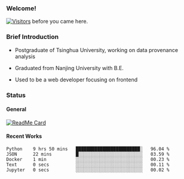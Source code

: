 ### Welcome!

[![Visitors](https://visitor-badge.laobi.icu/badge?page_id=HermitSun.HermitSun)]() before you came here.

### Brief Introduction

- Postgraduate of Tsinghua University, working on data provenance analysis

- Graduated from Nanjing University with B.E.

- Used to be a web developer focusing on frontend

### Status

#### General

[![ReadMe Card](https://github-readme-stats.hermitsun.vercel.app/api?username=HermitSun&count_private=true&show_icons=true)]()

#### Recent Works

<!--START_SECTION:waka-->

```text
Python    9 hrs 50 mins   ████████████████████████░   96.04 %
JSON      22 mins         █░░░░░░░░░░░░░░░░░░░░░░░░   03.59 %
Docker    1 min           ░░░░░░░░░░░░░░░░░░░░░░░░░   00.23 %
Text      0 secs          ░░░░░░░░░░░░░░░░░░░░░░░░░   00.11 %
Jupyter   0 secs          ░░░░░░░░░░░░░░░░░░░░░░░░░   00.02 %
```

<!--END_SECTION:waka-->
